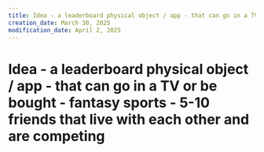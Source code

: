 ```yaml
---
title: Idea - a leaderboard physical object / app - that can go in a TV or…
creation_date: March 30, 2025
modification_date: April 2, 2025
---
```



# Idea - a leaderboard physical object / app - that can go in a TV or be bought - fantasy sports - 5-10 friends that live with each other and are competing 
